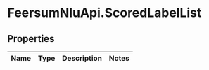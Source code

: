 # FeersumNluApi.ScoredLabelList

## Properties
Name | Type | Description | Notes
------------ | ------------- | ------------- | -------------


